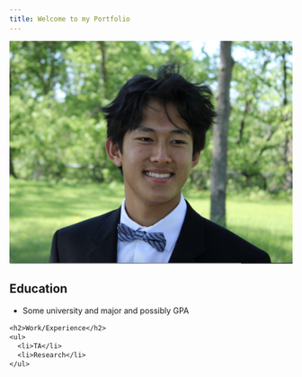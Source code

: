 ```yaml
---
title: Welcome to my Portfolio
---
```


<link rel="stylesheet" href="/docs/assets/style.css">

<div class="flex-container">
  <div>
    <img src="docs/assets/AaronLuu.JPG" alt="My Logo" class="profile-picture">
  </div>
  <div>
    <h2>Education</h2>
    <ul>
      <li>Some university and major and possibly GPA</li>
    </ul>

    <h2>Work/Experience</h2>
    <ul>
      <li>TA</li>
      <li>Research</li>
    </ul>
  </div>
</div>
